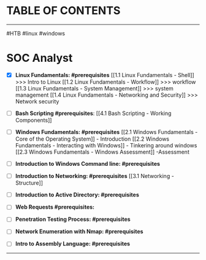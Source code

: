 # TABLE OF CONTENTS
---
#HTB #linux #windows

# SOC Analyst
- [x]  **Linux Fundamentals: #prerequisites**
[[1.1 Linux Fundamentals - Shell]] >>> Intro to Linux
[[1.2 Linux Fundamentals - Workflow]] >>> workflow
[[1.3 Linux Fundamentals - System Management]] >>> system management 
[[1.4 Linux Fundamentals - Networking and Security]] >>> Network security

- [ ] **Bash Scripting #prerequisites**:
[[4.1 Bash Scripting - Working  Components]]

- [ ] **Windows Fundamentals: #prerequisites**
[[2.1 Windows Fundamentals - Core of the Operating System]] - Introduction
[[2.2 Windows Fundamentals - Interacting with Windows]] - Tinkering around windows
[[2.3 Windows Fundamentals - Windows Assessment]] -Assessment

- [ ] **Introduction to Windows Command line: #prerequisites** 

- [ ] **Introduction to Networking: #prerequisites**
[[3.1 Networking - Structure]]
- [ ] **Introduction to Active Directory: #prerequisites**

- [ ] **Web Requests #prerequisites:**

- [ ] **Penetration Testing Process: #prerequisites**

- [ ] **Network Enumeration with Nmap: #prerequisites**

- [ ] **Intro to Assembly Language: #prerequisites**




---
